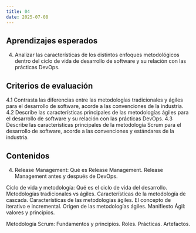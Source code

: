 ```yaml
---
title: 04
date: 2025-07-08
---
```


## Aprendizajes esperados
4. Analizar las características de los distintos enfoques metodológicos dentro del ciclo de vida de desarrollo de software y su relación con las prácticas DevOps.
## Criterios de evaluación
4.1 Contrasta las diferencias entre las metodologías tradicionales y ágiles para el desarrollo de software, acorde a las convenciones de la industria.
4.2 Describe las características principales de las metodologías ágiles para el desarrollo de software y su relación con las prácticas DevOps.
4.3 Describe las características principales de la metodología Scrum para el desarrollo de software, acorde a las convenciones y estándares de la industria.
## Contenidos
4. Release Management:
Qué es Release Management.
Release Management antes y después de DevOps.

Ciclo de vida y metodología:
Qué es el ciclo de vida del desarrollo.
Metodologías tradicionales vs ágiles.
Características de la metodología de cascada.
Características de las metodologías ágiles.
El concepto de iterativo e incremental.
Origen de las metodologías ágiles.
Manifiesto Ágil: valores y principios.

Metodología Scrum:
Fundamentos y principios.
Roles.
Prácticas.
Artefactos.